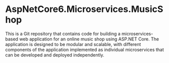 # AspNetCore6.Microservices.MusicShop
This is a Git repository that contains code for building a microservices-based web application for an online music shop using ASP.NET Core. The application is designed to be modular and scalable, with different components of the application implemented as individual microservices that can be developed and deployed independently.
